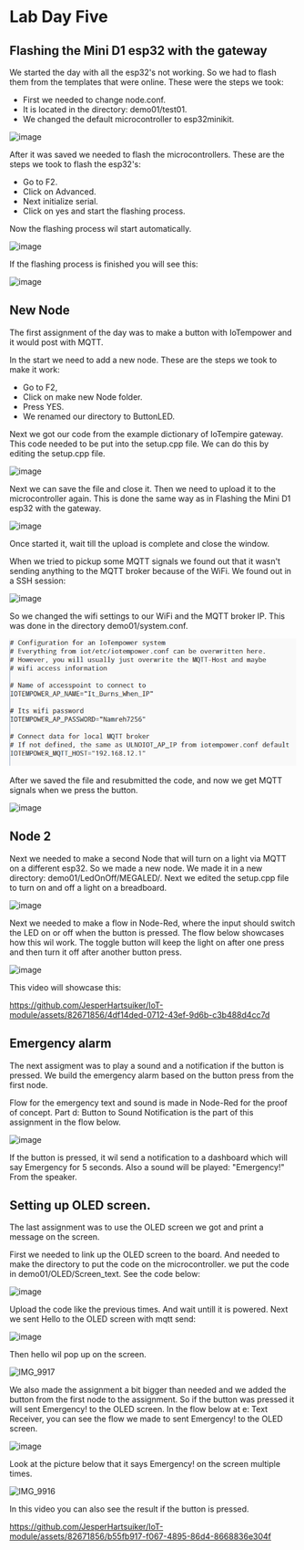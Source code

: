 # Lab Day Five

## Flashing the Mini D1 esp32 with the gateway
We started the day with all the esp32's not working. So we had to flash them from the templates that were online. These were the steps we took:
- First we needed to change node.conf.
- It is located in the directory: demo01/test01.
- We changed the default microcontroller to esp32minikit.

![image](https://github.com/JesperHartsuiker/IoT-module/assets/82671856/82e117e1-b867-491f-97a3-3631eda52b89)

After it was saved we needed to flash the microcontrollers. These are the steps we took to flash the esp32's:
- Go to F2.
- Click on Advanced.
- Next initialize serial.
- Click on yes and start the flashing process.

Now the flashing process wil start automatically.

![image](https://github.com/JesperHartsuiker/IoT-module/assets/82671856/ef9c47ee-5e8a-4fd1-b99a-0eaa1f17f54c)

If the flashing process is finished you will see this:

![image](https://github.com/JesperHartsuiker/IoT-module/assets/82671856/f2327638-ccf3-42dd-a8cf-ffcfe672adfa)



## New Node
The first assignment of the day was to make a button with IoTempower and it would post with MQTT.

In the start we need to add a new node. These are the steps we took to make it work:
- Go to F2,
- Click on make new Node folder.
- Press YES.
- We renamed our directory to ButtonLED.

Next we got our code from the example dictionary of IoTempire gateway. This code needed to be put into the setup.cpp file. We can do this by editing the setup.cpp file.

![image](https://github.com/JesperHartsuiker/IoT-module/assets/82671856/5ba9c37d-5cd9-4f2b-a83f-8b656b930329)

Next we can save the file and close it. Then we need to upload it to the microcontroller again. This is done the same way as in Flashing the Mini D1 esp32 with the gateway.

![image](https://github.com/JesperHartsuiker/IoT-module/assets/82671856/41d6d45f-aaa0-4a81-9a6d-cf1084f18a5e)

Once started it, wait till the upload is complete and close the window.

When we tried to pickup some MQTT signals we found out that it wasn't sending anything to the MQTT broker because of the WiFi. We found out in a SSH session:

![image](https://github.com/JesperHartsuiker/IoT-module/assets/82671856/2a9c87d7-4801-48fe-ab38-f223ec81e632)

So we changed the wifi settings to our WiFi and the MQTT broker IP. This was done in the directory demo01/system.conf.

![Alt text](Images/image.png)

After we saved the file and resubmitted the code, and now we get MQTT signals when we press the button.

![image](https://github.com/JesperHartsuiker/IoT-module/assets/82671856/d1569200-d724-4fb4-bcb9-d959cbbb1fcb)


## Node 2
Next we needed to make a second Node that will turn on a light via MQTT on a different esp32. So we made a new node. We made it in a new directory: demo01/LedOnOff/MEGALED/.
Next we edited the setup.cpp file to turn on and off a light on a breadboard.

![image](https://github.com/JesperHartsuiker/IoT-module/assets/82671856/e5d81d99-9b74-4d79-b42f-0ccafb8088ee)

Next we needed to make a flow in Node-Red, where the input should switch the LED on or off when the button is pressed. The flow below showcases how this wil work. The toggle button will keep the light on after one press and then turn it off after another button press.

![image](https://github.com/JesperHartsuiker/IoT-module/assets/82671856/2417b517-d98b-45e7-9e59-05878039d3cf)

This video will showcase this:

https://github.com/JesperHartsuiker/IoT-module/assets/82671856/4df14ded-0712-43ef-9d6b-c3b488d4cc7d

## Emergency alarm
The next assigment was to play a sound and a notification if the button is pressed. We build the emergency alarm based on the button press from the first node.

Flow for the emergency text and sound is made in Node-Red for the proof of concept. Part d: Button to Sound Notification is the part of this assignment in the flow below.

![image](https://github.com/JesperHartsuiker/IoT-module/assets/82671856/d2d06ac7-49fa-4630-a734-7b46622e8661)

If the button is pressed, it wil send a notification to a dashboard which will say Emergency for 5 seconds. Also a sound will be played: "Emergency!" From the speaker.


## Setting up OLED screen.
The last assignment was to use the OLED screen we got and print a message on the screen.

First we needed to link up the OLED screen to the board. And needed to make the directory to put the code on the microcontroller. we put the code in demo01/OLED/Screen_text. See the code below:

![image](https://github.com/JesperHartsuiker/IoT-module/assets/82671856/57563349-e119-4029-9734-414a7af1b10f)

Upload the code like the previous times. And wait untill it is powered.
Next we sent Hello to the OLED screen with mqtt send:

![image](https://github.com/JesperHartsuiker/IoT-module/assets/82671856/8d1d8251-6c6c-4e38-827a-dac6c02c9b96)

Then hello wil pop up on the screen.

![IMG_9917](https://github.com/JesperHartsuiker/IoT-module/assets/82671856/a948b3f3-4a7f-481a-b061-e573086a1783)

We also made the assignment a bit bigger than needed and we added the button from the first node to the assignment. So if the button was pressed it will sent Emergency! to the OLED screen. In the flow below at e: Text Receiver, you can see the flow we made to sent Emergency! to the OLED screen.

![image](https://github.com/JesperHartsuiker/IoT-module/assets/82671856/d2d06ac7-49fa-4630-a734-7b46622e8661)

Look at the picture below that it says Emergency! on the screen multiple times.

![IMG_9916](https://github.com/JesperHartsuiker/IoT-module/assets/82671856/df599e3c-d33d-4a61-9394-1e50f08a8662)

In this video you can also see the result if the button is pressed.

https://github.com/JesperHartsuiker/IoT-module/assets/82671856/b55fb917-f067-4895-86d4-8668836e304f


